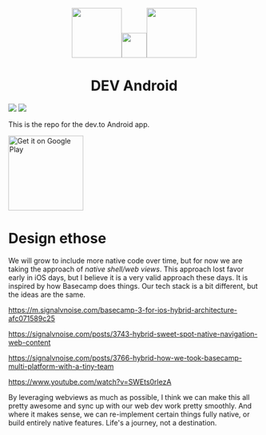 <div align="center">
  <br>
  <img height=100px src="https://lh3.googleusercontent.com/g7lQCU30H5iAmo2CoBijCmuBF0nE4rZrc9wDBxgOV0lX0aGBb8RD95UvZixfUIwCVA=s180-rw"/><img height=50px padding=24px src="https://upload.wikimedia.org/wikipedia/commons/4/42/Love_Heart_SVG.svg"/><img height=100px src="https://upload.wikimedia.org/wikipedia/commons/d/d7/Android_robot.svg"/>
  
  <h1>DEV Android</h1>
  <strong></strong>
</div>

<a href="https://codeclimate.com/github/thepracticaldev/DEV-Android/maintainability"><img src="https://api.codeclimate.com/v1/badges/ad31b8a267a37475e14c/maintainability" /></a>
<a href="https://codeclimate.com/github/thepracticaldev/DEV-Android/test_coverage"><img src="https://api.codeclimate.com/v1/badges/ad31b8a267a37475e14c/test_coverage" /></a>

This is the repo for the dev.to Android app. 

<a href='https://play.google.com/store/apps/details?id=to.dev.dev_android&pcampaignid=MKT-Other-global-all-co-prtnr-py-PartBadge-Mar2515-1'><img width=150px alt='Get it on Google Play' src='https://play.google.com/intl/en_us/badges/images/generic/en_badge_web_generic.png'/></a>


# Design ethose

We will grow to include more native code over time, but for now we are taking the approach of _native shell/web views_. This approach lost favor early in iOS days, but I believe it is a very valid approach these days. It is inspired by how Basecamp does things. Our tech stack is a bit different, but the ideas are the same. 

https://m.signalvnoise.com/basecamp-3-for-ios-hybrid-architecture-afc071589c25

https://signalvnoise.com/posts/3743-hybrid-sweet-spot-native-navigation-web-content

https://signalvnoise.com/posts/3766-hybrid-how-we-took-basecamp-multi-platform-with-a-tiny-team

https://www.youtube.com/watch?v=SWEts0rlezA

By leveraging webviews as much as possible, I think we can make this all pretty awesome and sync up with our web dev work pretty smoothly. And where it makes sense, we can re-implement certain things fully native, or build entirely native features. Life's a journey, not a destination.
